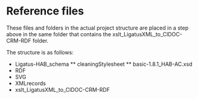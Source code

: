 ﻿# Reference files
These files and folders in the actual project structure are placed in a step above in the same folder that contains the xslt_LigatusXML_to_CIDOC-CRM-RDF folder. 

The structure is as follows:

* Ligatus-HAB_schema
** cleaningStylesheet
** basic-1.8.1_HAB-AC.xsd
* RDF
* SVG
* XMLrecords
* xslt_LigatusXML_to_CIDOC-CRM-RDF